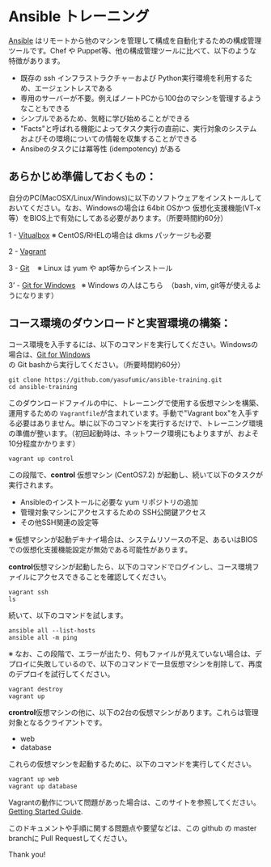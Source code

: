 # Ansible トレーニング
[Ansible](http://docs.ansible.com/ansible/) はリモートから他のマシンを管理して構成を自動化するための構成管理ツールです。Chef や Puppet等、他の構成管理ツールに比べて、以下のような特徴があります。

- 既存の ssh インフラストラクチャーおよび Python実行環境を利用するため、エージェントレスである
- 専用のサーバーが不要。例えばノートPCから100台のマシンを管理するようなこともできる
- シンプルであるため、気軽に学び始めることができる
- "Facts"と呼ばれる機能によってタスク実行の直前に、実行対象のシステムおよびその環境についての情報を収集することができる
- Ansibeのタスクには冪等性 (idempotency) がある

あらかじめ準備しておくもの：
------------------------------
自分のPC(MacOSX/Linux/Windows)に以下のソフトウェアをインストールしておいてください。なお、Windowsの場合は 64bit OSかつ 仮想化支援機能(VT-x等）をBIOS上で有効にしてある必要があります。（所要時間約60分）

 1 - [Vitualbox](https://www.virtualbox.org/wiki/Downloads)    ※ CentOS/RHELの場合は dkms パッケージも必要

 2 - [Vagrant](https://www.vagrantup.com) 
 
 3 - [Git](https://git-scm.com/downloads)    ※ Linux は yum や apt等からインストール
 
 3’ - [Git for Windows](https://git-scm.com/download/win)    ※ Windows の人はこちら  （bash, vim, git等が使えるようになります）

コース環境のダウンロードと実習環境の構築：
-----------------------
コース環境を入手するには、以下のコマンドを実行してください。Windowsの場合は、[Git for Windows](https://git-scm.com/download/win)の Git bashから実行してください。（所要時間約60分）

```shell
git clone https://github.com/yasufumic/ansible-training.git
cd ansible-training
```

このダウンロードファイルの中に、トレーニングで使用する仮想マシンを構築、運用するための `Vagrantfile`が含まれています。手動で"Vagrant box"を入手する必要はありません。単に以下のコマンドを実行するだけで、トレーニング環境の準備が整います。（初回起動時は、ネットワーク環境にもよりますが、およそ10分程度かかります）
```shell
vagrant up control
```
この段階で、**control** 仮想マシン (CentOS7.2) が起動し、続いて以下のタスクが実行されます。
- Ansibleのインストールに必要な yum リポジトリの追加
- 管理対象マシンにアクセスするための SSH公開鍵アクセス
- その他SSH関連の設定等

 ※ 仮想マシンが起動デキナイ場合は、システムリソースの不足、あるいはBIOSでの仮想化支援機能設定が無効である可能性があります。

**control**仮想マシンが起動したら、以下のコマンドでログインし、コース環境ファイルにアクセスできることを確認してください。
```
vagrant ssh
ls
```
続いて、以下のコマンドを試します。
```
ansible all --list-hosts
ansible all -m ping
```

 ※ なお、この段階で、エラーが出たり、何もファイルが見えていない場合は、デプロイに失敗しているので、以下のコマンドで一旦仮想マシンを削除して、再度のデプロイを試行してください。


```
vagrant destroy
vagrant up
```

**crontrol**仮想マシンの他に、以下の2台の仮想マシンがあります。これらは管理対象となるクライアントです。

- web
- database

これらの仮想マシンを起動するために、以下のコマンドを実行してください。
```
vagrant up web
vagrant up database
```
Vagrantの動作について問題があった場合は、このサイトを参照してください。 [Getting Started Guide](http://docs.vagrantup.com/v2/getting-started/index.html).

このドキュメントや手順に関する問題点や要望などは、この github の master branchに Pull Requestしてください。

Thank you!
